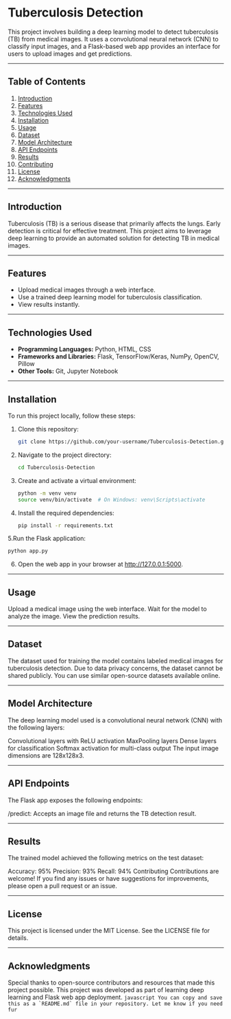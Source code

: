 # Tuberculosis Detection

This project involves building a deep learning model to detect tuberculosis (TB) from medical images. It uses a convolutional neural network (CNN) to classify input images, and a Flask-based web app provides an interface for users to upload images and get predictions.

---

## Table of Contents

1. [Introduction](#introduction)  
2. [Features](#features)  
3. [Technologies Used](#technologies-used)  
4. [Installation](#installation)  
5. [Usage](#usage)  
6. [Dataset](#dataset)  
7. [Model Architecture](#model-architecture)  
8. [API Endpoints](#api-endpoints)  
9. [Results](#results)  
10. [Contributing](#contributing)  
11. [License](#license)  
12. [Acknowledgments](#acknowledgments)  

---

## Introduction

Tuberculosis (TB) is a serious disease that primarily affects the lungs. Early detection is critical for effective treatment. This project aims to leverage deep learning to provide an automated solution for detecting TB in medical images.

---

## Features

- Upload medical images through a web interface.
- Use a trained deep learning model for tuberculosis classification.
- View results instantly.

---

## Technologies Used

- **Programming Languages:** Python, HTML, CSS  
- **Frameworks and Libraries:** Flask, TensorFlow/Keras, NumPy, OpenCV, Pillow  
- **Other Tools:** Git, Jupyter Notebook  

---

## Installation

To run this project locally, follow these steps:

1. Clone this repository:

   ```bash
   git clone https://github.com/your-username/Tuberculosis-Detection.git
   ```
   
2. Navigate to the project directory:

     ```bash
     cd Tuberculosis-Detection
     ```

3. Create and activate a virtual environment:

     ```bash
     python -m venv venv
     source venv/bin/activate  # On Windows: venv\Scripts\activate
     ```

4. Install the required dependencies:

     ```bash
     pip install -r requirements.txt
     ```

5.Run the Flask application:

   ```bash
   python app.py
   ```

6. Open the web app in your browser at http://127.0.0.1:5000.

---

## Usage
Upload a medical image using the web interface.
Wait for the model to analyze the image.
View the prediction results.

---

## Dataset
The dataset used for training the model contains labeled medical images for tuberculosis detection. Due to data privacy concerns, the dataset cannot be shared publicly. You can use similar open-source datasets available online.

---

## Model Architecture
The deep learning model used is a convolutional neural network (CNN) with the following layers:

Convolutional layers with ReLU activation
MaxPooling layers
Dense layers for classification
Softmax activation for multi-class output
The input image dimensions are 128x128x3.

---

## API Endpoints
The Flask app exposes the following endpoints:

/predict: Accepts an image file and returns the TB detection result.

---

## Results
The trained model achieved the following metrics on the test dataset:

Accuracy: 95%
Precision: 93%
Recall: 94%
Contributing
Contributions are welcome! If you find any issues or have suggestions for improvements, please open a pull request or an issue.

---

## License
This project is licensed under the MIT License. See the LICENSE file for details.

---

## Acknowledgments
Special thanks to open-source contributors and resources that made this project possible.
This project was developed as part of learning deep learning and Flask web app deployment.
     ```javascript
     You can copy and save this as a `README.md` file in your repository. Let me know if you need fur
     ```
